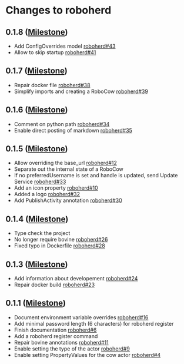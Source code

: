 # Changes to roboherd

## 0.1.8 ([Milestone](https://codeberg.org/bovine/roboherd/milestone/11129))

- Add ConfigOverrides model [roboherd#43](https://codeberg.org/bovine/roboherd/issues/43)
- Allow to skip startup [roboherd#41](https://codeberg.org/bovine/roboherd/issues/41)

## 0.1.7 ([Milestone](https://codeberg.org/bovine/roboherd/milestone/10741))

- Repair docker file [roboherd#38](https://codeberg.org/bovine/roboherd/issues/38)
- Simplify imports and creating a RoboCow [roboherd#39](https://codeberg.org/bovine/roboherd/issues/39)

## 0.1.6 ([Milestone](https://codeberg.org/bovine/roboherd/milestone/10694))

- Comment on python path [roboherd#34](https://codeberg.org/bovine/roboherd/issues/34)
- Enable direct posting of markdown [roboherd#35](https://codeberg.org/bovine/roboherd/issues/35)

## 0.1.5 ([Milestone](https://codeberg.org/bovine/roboherd/milestone/10581))

- Allow overriding the base_url [roboherd#12](https://codeberg.org/bovine/roboherd/issues/12)
- Separate out the internal state of a RoboCow
- If no preferredUsername is set and handle is updated, send Update Service [roboherd#33](https://codeberg.org/bovine/roboherd/issues/33)
- Add an icon property [roboherd#10](https://codeberg.org/bovine/roboherd/issues/10)
- Added a logo [roboherd#32](https://codeberg.org/bovine/roboherd/issues/32)
- Add PublishActivity annotation [roboherd#30](https://codeberg.org/bovine/roboherd/issues/30)

## 0.1.4 ([Milestone](https://codeberg.org/bovine/roboherd/milestone/10442))

- Type check the project
- No longer require bovine [roboherd#26](https://codeberg.org/bovine/roboherd/issues/26)
- Fixed typo in Dockerfile [roboherd#28](https://codeberg.org/bovine/roboherd/issues/28)

## 0.1.3 ([Milestone](https://codeberg.org/bovine/roboherd/milestone/10441))

- Add information about developement [roboherd#24](https://codeberg.org/bovine/roboherd/issues/24)
- Repair docker build [roboherd#23](https://codeberg.org/bovine/roboherd/issues/23)

## 0.1.1 ([Milestone](https://codeberg.org/bovine/roboherd/milestone/10245))

- Document environment variable overrides [roboherd#16](https://codeberg.org/bovine/roboherd/issues/16)
- Add minimal password length (6 characters) for roboherd register
- Finish documentation [roboherd#6](https://codeberg.org/bovine/roboherd/issues/6)
- Add a roboherd register command
- Repair bovine annotations [roboherd#11](https://codeberg.org/bovine/roboherd/issues/11)
- Enable setting the type of the actor [roboherd#9](https://codeberg.org/bovine/roboherd/issues/9)
- Enable setting PropertyValues for the cow actor [roboherd#4](https://codeberg.org/bovine/roboherd/issues/4)
